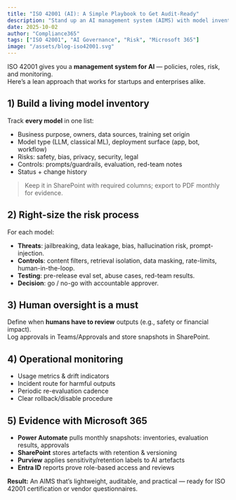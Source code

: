 ```yaml
---
title: "ISO 42001 (AI): A Simple Playbook to Get Audit-Ready"
description: "Stand up an AI management system (AIMS) with model inventory, risk controls, and human oversight — using tools you already own."
date: 2025-10-02
author: "Compliance365"
tags: ["ISO 42001", "AI Governance", "Risk", "Microsoft 365"]
image: "/assets/blog-iso42001.svg"
---
```


ISO 42001 gives you a **management system for AI** — policies, roles, risk, and monitoring.  
Here’s a lean approach that works for startups and enterprises alike.

## 1) Build a living model inventory
Track **every model** in one list:
- Business purpose, owners, data sources, training set origin
- Model type (LLM, classical ML), deployment surface (app, bot, workflow)
- Risks: safety, bias, privacy, security, legal
- Controls: prompts/guardrails, evaluation, red-team notes
- Status + change history

> Keep it in SharePoint with required columns; export to PDF monthly for evidence.

## 2) Right-size the risk process
For each model:
- **Threats**: jailbreaking, data leakage, bias, hallucination risk, prompt-injection.
- **Controls**: content filters, retrieval isolation, data masking, rate-limits, human-in-the-loop.
- **Testing**: pre-release eval set, abuse cases, red-team results.
- **Decision**: go / no-go with accountable approver.

## 3) Human oversight is a must
Define when **humans have to review** outputs (e.g., safety or financial impact).  
Log approvals in Teams/Approvals and store snapshots in SharePoint.

## 4) Operational monitoring
- Usage metrics & drift indicators
- Incident route for harmful outputs
- Periodic re-evaluation cadence
- Clear rollback/disable procedure

## 5) Evidence with Microsoft 365
- **Power Automate** pulls monthly snapshots: inventories, evaluation results, approvals
- **SharePoint** stores artefacts with retention & versioning
- **Purview** applies sensitivity/retention labels to AI artefacts
- **Entra ID** reports prove role-based access and reviews

**Result:** An AIMS that’s lightweight, auditable, and practical — ready for ISO 42001 certification or vendor questionnaires.
